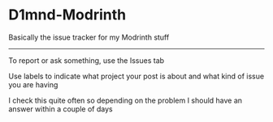 # D1mnd-Modrinth
Basically the issue tracker for my Modrinth stuff

---
To report or ask something, use the Issues tab

Use labels to indicate what project your post is about and what kind of issue you are having

I check this quite often so depending on the problem I should have an answer within a couple of days
